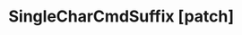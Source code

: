 <Badge type="danger" text="Carbon Compatible"/><Badge type="warning" text="Oxide Compatible"/>
# SingleCharCmdSuffix [patch]
```csharp

```
